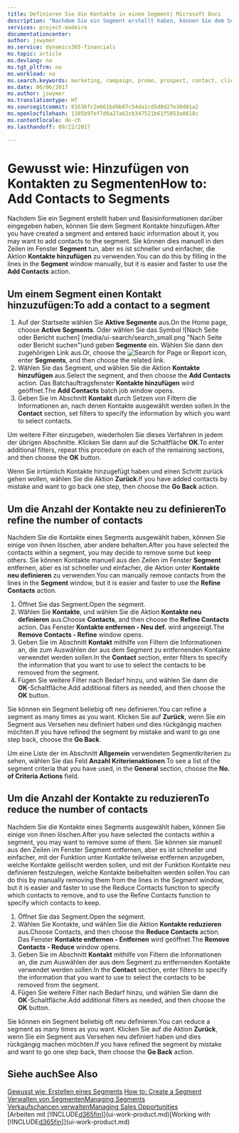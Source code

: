 ```yaml
---
title: Definieren Sie die Kontakte in einem Segment| Microsoft Docs
description: "Nachdem Sie ein Segment erstellt haben, können Sie dem Segment Kontakte zum Beispiel als Teil der bestimmte Kunden oder der Clients einer Werbekampagnezielgruppenadressierung hinzufügen."
services: project-madeira
documentationcenter: 
author: jswymer
ms.service: dynamics365-financials
ms.topic: article
ms.devlang: na
ms.tgt_pltfrm: na
ms.workload: na
ms.search.keywords: marketing, campaign, promo, prospect, contact, client, customer
ms.date: 06/06/2017
ms.author: jswymer
ms.translationtype: HT
ms.sourcegitcommit: 81636fc2e661bd9b07c54da1cd5d0d27e30d01a2
ms.openlocfilehash: 1385b97ef7d6a27a62cb347521b61f5853a0618c
ms.contentlocale: de-ch
ms.lasthandoff: 09/22/2017

---
```

# <a name="how-to-add-contacts-to-segments"></a><span data-ttu-id="41498-103">Gewusst wie: Hinzufügen von Kontakten zu Segmenten</span><span class="sxs-lookup"><span data-stu-id="41498-103">How to: Add Contacts to Segments</span></span>
<span data-ttu-id="41498-104">Nachdem Sie ein Segment erstellt haben und Basisinformationen darüber eingegeben haben, können Sie dem Segment Kontakte hinzufügen.</span><span class="sxs-lookup"><span data-stu-id="41498-104">After you have created a segment and entered basic information about it, you may want to add contacts to the segment.</span></span> <span data-ttu-id="41498-105">Sie können dies manuell in den Zeilen im Fenster **Segment** tun, aber es ist schneller und einfacher, die Aktion **Kontakte hinzufügen** zu verwenden.</span><span class="sxs-lookup"><span data-stu-id="41498-105">You can do this by filling in the lines in the **Segment** window manually, but it is easier and faster to use the **Add Contacts** action.</span></span>

## <a name="to-add-a-contact-to-a-segment"></a><span data-ttu-id="41498-106">Um einem Segment einen Kontakt hinzuzufügen:</span><span class="sxs-lookup"><span data-stu-id="41498-106">To add a contact to a segment</span></span>
1. <span data-ttu-id="41498-107">Auf der Startseite wählen Sie **Aktive Segmente** aus.</span><span class="sxs-lookup"><span data-stu-id="41498-107">On the Home page, choose **Active Segments**.</span></span> <span data-ttu-id="41498-108">Oder wählen Sie das Symbol ![Nach Seite oder Bericht suchen] (media/ui-search/search_small.png "Nach Seite oder Bericht suchen")und geben **Segmente** ein. Wählen Sie dann den zugehörigen Link aus.</span><span class="sxs-lookup"><span data-stu-id="41498-108">Or, choose the ![Search for Page or Report](media/ui-search/search_small.png "Search for Page or Report icon") icon, enter **Segments**, and then choose the related link.</span></span>  
2. <span data-ttu-id="41498-109">Wählen Sie das Segment, und wählen Sie die Aktion **Kontakte hinzufügen** aus.</span><span class="sxs-lookup"><span data-stu-id="41498-109">Select the segment, and then choose the **Add Contacts** action.</span></span> <span data-ttu-id="41498-110">Das Batchauftragsfenster **Kontakte hinzufügen** wird geöffnet.</span><span class="sxs-lookup"><span data-stu-id="41498-110">The **Add Contacts** batch job window opens.</span></span>
3. <span data-ttu-id="41498-111">Geben Sie im Abschnitt **Kontakt** durch Setzen von Filtern die Informationen an, nach denen Kontakte ausgewählt werden sollen.</span><span class="sxs-lookup"><span data-stu-id="41498-111">In the **Contact** section, set filters to specify the information by which you want to select contacts.</span></span>

<span data-ttu-id="41498-112">Um weitere Filter einzugeben, wiederholen Sie dieses Verfahren in jedem der übrigen Abschnitte. Klicken Sie dann auf die Schaltfläche **OK**.</span><span class="sxs-lookup"><span data-stu-id="41498-112">To enter additional filters, repeat this procedure on each of the remaining sections, and then choose the **OK** button.</span></span>

<span data-ttu-id="41498-113">Wenn Sie irrtümlich Kontakte hinzugefügt haben und einen Schritt zurück gehen wollen, wählen Sie die Aktion **Zurück**.</span><span class="sxs-lookup"><span data-stu-id="41498-113">If you have added contacts by mistake and want to go back one step, then choose the **Go Back** action.</span></span>

## <a name="to-refine-the-number-of-contacts"></a><span data-ttu-id="41498-114">Um die Anzahl der Kontakte neu zu definieren</span><span class="sxs-lookup"><span data-stu-id="41498-114">To refine the number of contacts</span></span>
<span data-ttu-id="41498-115">Nachdem Sie die Kontakte eines Segments ausgewählt haben, können Sie einige von ihnen löschen, aber andere behalten.</span><span class="sxs-lookup"><span data-stu-id="41498-115">After you have selected the contacts within a segment, you may decide to remove some but keep others.</span></span> <span data-ttu-id="41498-116">Sie können Kontakte manuell aus den Zeilen im Fenster **Segment** entfernen, aber es ist schneller und einfacher, die Aktion unter **Kontakte neu definieren** zu verwenden.</span><span class="sxs-lookup"><span data-stu-id="41498-116">You can manually remove contacts from the lines in the **Segment** window, but it is easier and faster to use the **Refine Contacts** action.</span></span>

1. <span data-ttu-id="41498-117">Öffnet Sie das Segment.</span><span class="sxs-lookup"><span data-stu-id="41498-117">Open the segment.</span></span>
2. <span data-ttu-id="41498-118">Wählen Sie **Kontakte**, und wählen Sie die Aktion **Kontakte neu definieren** aus.</span><span class="sxs-lookup"><span data-stu-id="41498-118">Choose **Contacts**, and then choose the **Refine Contacts** action.</span></span> <span data-ttu-id="41498-119">Das Fenster **Kontakte entfernen - Neu def.** wird angezeigt.</span><span class="sxs-lookup"><span data-stu-id="41498-119">The **Remove Contacts - Refine** window opens.</span></span>
3. <span data-ttu-id="41498-120">Geben Sie im Abschnitt **Kontakt** mithilfe von Filtern die Informationen an, die zum Auswählen der aus dem Segment zu entfernenden Kontakte verwendet werden sollen.</span><span class="sxs-lookup"><span data-stu-id="41498-120">In the **Contact** section, enter filters to specify the information that you want to use to select the contacts to be removed from the segment.</span></span>
4. <span data-ttu-id="41498-121">Fügen Sie weitere Filter nach Bedarf hinzu, und wählen Sie dann die **OK**-Schaltfläche.</span><span class="sxs-lookup"><span data-stu-id="41498-121">Add additional filters as needed, and then choose the **OK** button.</span></span>

<span data-ttu-id="41498-122">Sie können ein Segment beliebig oft neu definieren.</span><span class="sxs-lookup"><span data-stu-id="41498-122">You can refine a segment as many times as you want.</span></span> <span data-ttu-id="41498-123">Klicken Sie auf **Zurück**, wenn Sie ein Segment aus Versehen neu definiert haben und dies rückgängig machen möchten.</span><span class="sxs-lookup"><span data-stu-id="41498-123">If you have refined the segment by mistake and want to go one step back, choose the **Go Back**.</span></span>

<span data-ttu-id="41498-124">Um eine Liste der im Abschnitt **Allgemein** verwendeten Segmentkriterien zu sehen, wählen Sie das Feld **Anzahl Kriterienaktionen**.</span><span class="sxs-lookup"><span data-stu-id="41498-124">To see a list of the segment criteria that you have used, in the **General** section, choose the **No. of Criteria Actions** field.</span></span>

## <a name="to-reduce-the-number-of-contacts"></a><span data-ttu-id="41498-125">Um die Anzahl der Kontakte zu reduzieren</span><span class="sxs-lookup"><span data-stu-id="41498-125">To reduce the number of contacts</span></span>
<span data-ttu-id="41498-126">Nachdem Sie die Kontakte eines Segments ausgewählt haben, können Sie einige von ihnen löschen.</span><span class="sxs-lookup"><span data-stu-id="41498-126">After you have selected the contacts within a segment, you may want to remove some of them.</span></span> <span data-ttu-id="41498-127">Sie können sie manuell aus den Zeilen im Fenster Segment entfernen, aber es ist schneller und einfacher, mit der Funktion unter Kontakte teilweise entfernen anzugeben, welche Kontakte gelöscht werden sollen, und mit der Funktion Kontakte neu definieren festzulegen, welche Kontakte beibehalten werden sollen.</span><span class="sxs-lookup"><span data-stu-id="41498-127">You can do this by manually removing them from the lines in the Segment window, but it is easier and faster to use the Reduce Contacts function to specify which contacts to remove, and to use the Refine Contacts function to specify which contacts to keep.</span></span>

1. <span data-ttu-id="41498-128">Öffnet Sie das Segment.</span><span class="sxs-lookup"><span data-stu-id="41498-128">Open the segment.</span></span>
2. <span data-ttu-id="41498-129">Wählen Sie Kontakte, und wählen Sie die Aktion **Kontakte reduzieren** aus.</span><span class="sxs-lookup"><span data-stu-id="41498-129">Choose Contacts, and then choose the **Reduce Contacts** action.</span></span> <span data-ttu-id="41498-130">Das Fenster **Kontakte entfernen - Entfernen** wird geöffnet.</span><span class="sxs-lookup"><span data-stu-id="41498-130">The **Remove Contacts - Reduce** window opens.</span></span>
3. <span data-ttu-id="41498-131">Geben Sie im Abschnitt **Kontakt** mithilfe von Filtern die Informationen an, die zum Auswählen der aus dem Segment zu entfernenden Kontakte verwendet werden sollen.</span><span class="sxs-lookup"><span data-stu-id="41498-131">In the **Contact** section, enter filters to specify the information that you want to use to select the contacts to be removed from the segment.</span></span>
4. <span data-ttu-id="41498-132">Fügen Sie weitere Filter nach Bedarf hinzu, und wählen Sie dann die **OK**-Schaltfläche.</span><span class="sxs-lookup"><span data-stu-id="41498-132">Add additional filters as needed, and then choose the **OK** button.</span></span>

<span data-ttu-id="41498-133">Sie können ein Segment beliebig oft neu definieren.</span><span class="sxs-lookup"><span data-stu-id="41498-133">You can reduce a segment as many times as you want.</span></span> <span data-ttu-id="41498-134">Klicken Sie auf die Aktion **Zurück**, wenn Sie ein Segment aus Versehen neu definiert haben und dies rückgängig machen möchten.</span><span class="sxs-lookup"><span data-stu-id="41498-134">If you have refined the segment by mistake and want to go one step back, then choose the **Go Back** action.</span></span>

## <a name="see-also"></a><span data-ttu-id="41498-135">Siehe auch</span><span class="sxs-lookup"><span data-stu-id="41498-135">See Also</span></span>
<span data-ttu-id="41498-136">[Gewusst wie: Erstellen eines Segments](marketing-how-create-segment.md) </span><span class="sxs-lookup"><span data-stu-id="41498-136">[How to: Create a Segment](marketing-how-create-segment.md) </span></span>  
[<span data-ttu-id="41498-137">Verwalten von Segmenten</span><span class="sxs-lookup"><span data-stu-id="41498-137">Managing Segments</span></span>](marketing-segments.md)  
[<span data-ttu-id="41498-138">Verkaufschancen verwalten</span><span class="sxs-lookup"><span data-stu-id="41498-138">Managing Sales Opportunities</span></span>](marketing-manage-sales-opportunities.md)  
<span data-ttu-id="41498-139">[Arbeiten mit [!INCLUDE[d365fin](includes/d365fin_md.md)]](ui-work-product.md)</span><span class="sxs-lookup"><span data-stu-id="41498-139">[Working with [!INCLUDE[d365fin](includes/d365fin_md.md)]](ui-work-product.md)</span></span>  

